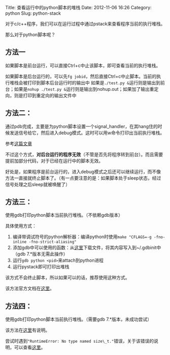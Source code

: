 Title: 查看运行中的python脚本的堆栈
Date: 2012-11-06 16:26
Category: python
Slug: python-stack

对于c/c++程序，我们可以在运行过程中通过pstack来查看程序当前的执行堆栈。

那么对于python脚本呢？

## 方法一

如果脚本是前台运行，可以直接Ctrl+c中止该脚本，即可查看当前的执行堆栈。

如果脚本是后台运行的，可以先`fg jobid`，然后直接Ctrl+c中止脚本。当前的执行堆栈会被打印到脚本后台运行时的输出中
如果是`./test.py &`运行则是输出到前台；如果是`nohup ./test.py &`运行则是输出到nohup.out；如果加了输出重定向，则是打印到重定向的输出文件中

## 方法二：

通过pdb完成，主要是为python脚本设置一个signal\_handler，在其hang住的时候发送信号给它，然后进入debug模式。这时可以用w命令打印出当前执行堆栈。

参考[这篇文章](http://blog.csdn.net/toymaker/article/details/6982131)

不过这个方式，**对后台运行的程序无效**（不管是否先将程序转到前台）。而且需要提前加部分代码，对于已经在运行中的脚本无效。

好处是，如果程序是前台运行的，进入debug模式之后还可以继续运行，而不像方法一直接就终止脚本了。（有一点要注意的是：如果脚本处于sleep状态，经过信号处理之后sleep就被唤醒了）

## 方法三：

使用gdb打印python脚本当前执行堆栈。（不依赖gdb版本）

具体使用方式：

1. 编译带调试符号的python解析器：编译python时使用`make "CFLAGS=-g -fno-inline -fno-strict-aliasing"`
2. 添加gdb中可以使用的函数：从[这里](http://svn.python.org/view/python/branches/release27-maint/Misc/gdbinit)下载文件，将其内容写入到\~/.gdbinit中（gdb 7.\*版本无需此操作）
3. 运行`gdb python <pid>`来attach到python进程
4. 运行pystack即可打印出堆栈

该方式不会终止脚本，所以如果可以的话，推荐使用这种方式。

该方法官方文档在[这里](http://wiki.python.org/moin/DebuggingWithGdb)。

## 方法四：

使用gdb打印python脚本当前执行堆栈。（需要gdb 7.\*版本，未成功尝试）

该方法在[这里](http://my.oschina.net/alphajay/blog/70755)有说明。

尝试时遇到`"RuntimeError: No type named size\_t."`错误，关于该错误的说明，可以查看[这里](http://misspent.wordpress.com/2012/03/24/debugging-cc-and-cpython-using-gdb-7s-new-python-extension-support/)。

